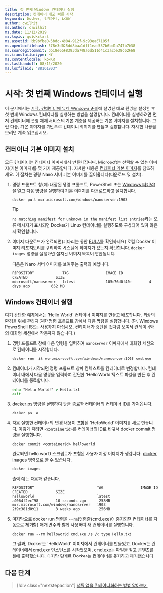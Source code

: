 ```yaml
---
title: 첫 번째 Windows 컨테이너 실행
description: 컨테이너 배포 빠른 시작
keywords: Docker, 컨테이너, LCOW
author: cwilhit
ms.author: crwilhit
ms.date: 11/12/2019
ms.topic: quickstart
ms.assetid: bb9bfbe0-5bdc-4984-912f-9c93ea67105f
ms.openlocfilehash: 678e3d025dd8baa1dff1ead537b6bd2a747b7038
ms.sourcegitcommit: bb18e6568393da748a6d511d41c3acbe38c62668
ms.translationtype: HT
ms.contentlocale: ko-KR
ms.lasthandoff: 08/12/2020
ms.locfileid: "88161803"
---
```

# <a name="get-started-run-your-first-windows-container"></a>시작: 첫 번째 Windows 컨테이너 실행

이 문서에서는 [시작: 컨테이너에 맞게 Windows 준비](./set-up-environment.md)에 설명된 대로 환경을 설정한 후 첫 번째 Windows 컨테이너를 실행하는 방법을 설명합니다. 컨테이너를 실행하려면 먼저 컨테이너에 운영 체제 서비스의 기본 계층을 제공하는 기본 이미지를 설치합니다. 그런 다음, 기본 이미지를 기반으로 컨테이너 이미지를 만들고 실행합니다. 자세한 내용을 보려면 계속 읽으십시오.

## <a name="install-a-container-base-image"></a>컨테이너 기본 이미지 설치

모든 컨테이너는 컨테이너 이미지에서 만들어집니다. Microsoft는 선택할 수 있는 이미지(기본 이미지)를 몇 가지 제공합니다. 자세한 내용은 [컨테이너 기본 이미지](../manage-containers/container-base-images.md)를 참조하세요. 이 절차는 경량 Nano 서버 기본 이미지를 끌어옵니다(다운로드 및 설치).

1. 명령 프롬프트 창(예: 내장된 명령 프롬프트, PowerShell 또는 [Windows 터미널](https://www.microsoft.com/p/windows-terminal-preview/9n0dx20hk701?activetab=pivot:overviewtab))을 열고 다음 명령을 실행하여 기본 이미지를 다운로드하고 설치합니다.

   ```console
   docker pull mcr.microsoft.com/windows/nanoserver:1903
   ```

   > [!TIP]
   > `no matching manifest for unknown in the manifest list entries`라는 오류 메시지가 표시되면 Docker가 Linux 컨테이너를 실행하도록 구성되어 있지 않은지 확인합니다.

2. 이미지 다운로드가 완료되면(기다리는 동안 [EULA](../images-eula.md)를 확인하세요) 로컬 Docker 이미지 리포지토리를 쿼리하여 시스템에 이미지가 있는지 확인합니다. `docker images` 명령을 실행하면 설치된 이미지 목록이 반환됩니다.

   다음은 Nano 서버 이미지를 보여주는 출력의 예입니다.

   ```console
   REPOSITORY             TAG                 IMAGE ID            CREATED             SIZE
   microsoft/nanoserver   latest              105d76d0f40e        4 days ago          652 MB
   ```

## <a name="run-a-windows-container"></a>Windows 컨테이너 실행

여기 간단한 예제에서는 'Hello World' 컨테이너 이미지를 만들고 배포합니다. 최상의 환경을 위해 관리자 권한 명령 프롬프트 창에서 다음 명령을 실행합니다. (단, Windows PowerShell ISE는 사용하지 마십시오. 컨테이너가 중단된 것처럼 보여서 컨테이너와의 대화형 세션에서 작동하지 않습니다.)

1. 명령 프롬프트 창에 다음 명령을 입력하여 `nanoserver` 이미지에서 대화형 세션으로 컨테이너를 시작합니다.

   ```console
   docker run -it mcr.microsoft.com/windows/nanoserver:1903 cmd.exe
   ```
2. 컨테이너가 시작되면 명령 프롬프트 창이 컨텍스트를 컨테이너로 변경합니다. 컨테이너 내에서 다음 명령을 입력하여 간단한 'Hello World'텍스트 파일을 만든 후 컨테이너를 종료합니다.

   ```cmd
   echo "Hello World!" > Hello.txt
   exit
   ```

3. [docker ps](https://docs.docker.com/engine/reference/commandline/ps/) 명령을 실행하여 방금 종료한 컨테이너의 컨테이너 ID를 가져옵니다.

   ```console
   docker ps -a
   ```

4. 처음 실행한 컨테이너의 변경 내용이 포함된 'HelloWorld' 이미지를 새로 만듭니다. 이렇게 하려면 `<containerid>`를 컨테이너의 ID로 바꿔서 [docker commit](https://docs.docker.com/engine/reference/commandline/commit/) 명령을 실행합니다.

   ```console
   docker commit <containerid> helloworld
   ```

   완료되면 hello world 스크립트가 포함된 사용자 지정 이미지가 생깁니다. [docker images](https://docs.docker.com/engine/reference/commandline/images/) 명령으로 볼 수 있습니다.

   ```console
   docker images
   ```

   출력 예는 다음과 같습니다.

   ```console
   REPOSITORY                             TAG                 IMAGE ID            CREATED             SIZE
   helloworld                             latest              a1064f2ec798        10 seconds ago      258MB
   mcr.microsoft.com/windows/nanoserver   1903                2b9c381d0911        3 weeks ago         256MB
   ```

5. 마지막으로 [docker run](https://docs.docker.com/engine/reference/commandline/run/) 명령을 `--rm`(명령줄(cmd.exe)이 중지되면 컨테이너를 자동으로 제거함) 매개 변수와 함께 사용하여 새 컨테이너를 실행합니다.

   ```console
   docker run --rm helloworld cmd.exe /s /c type Hello.txt
   ```
   그 결과, Docker는 'HelloWorld' 이미지에서 컨테이너를 만들었고, Docker는 컨테이너에서 cmd.exe 인스턴스를 시작했으며, cmd.exe는 파일을 읽고 콘텐츠를 셸에 출력했습니다. 마지막 단계로 Docker는 컨테이너를 중지하고 제거했습니다.

## <a name="next-steps"></a>다음 단계

> [!div class="nextstepaction"]
> [샘플 앱을 컨테이너화하는 방법 알아보기](./building-sample-app.md)

